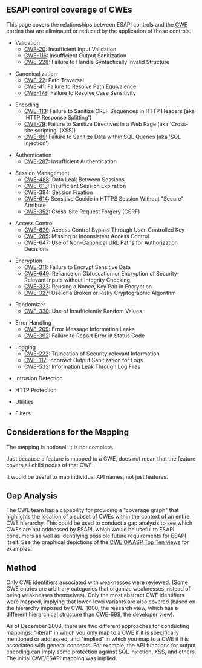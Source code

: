 ## ESAPI control coverage of CWEs

This page covers the relationships between ESAPI controls and the
[CWE](http://cwe.mitre.org/) entries that are eliminated or reduced by
the application of those controls.

  - Validation
      - [CWE-20](http://cwe.mitre.org/data/definitions/20.html):
        Insufficient Input Validation
      - [CWE-116](http://cwe.mitre.org/data/definitions/116.html):
        Insufficient Output Sanitization
      - [CWE-228](http://cwe.mitre.org/data/definitions/228.html):
        Failure to Handle Syntactically Invalid Structure

<!-- end list -->

  - Canonicalization
      - [CWE-22](http://cwe.mitre.org/data/definitions/22.html): Path
        Traversal
      - [CWE-41](http://cwe.mitre.org/data/definitions/41.html): Failure
        to Resolve Path Equivalence
      - [CWE-178](http://cwe.mitre.org/data/definitions/178.html):
        Failure to Resolve Case Sensitivity

<!-- end list -->

  - Encoding
      - [CWE-113](http://cwe.mitre.org/data/definitions/113.html):
        Failure to Sanitize CRLF Sequences in HTTP Headers (aka 'HTTP
        Response Splitting')
      - [CWE-79](http://cwe.mitre.org/data/definitions/79.html): Failure
        to Sanitize Directives in a Web Page (aka 'Cross-site scripting'
        (XSS))
      - [CWE-89](http://cwe.mitre.org/data/definitions/89.html): Failure
        to Sanitize Data within SQL Queries (aka 'SQL Injection')

<!-- end list -->

  - Authentication
      - [CWE-287](http://cwe.mitre.org/data/definitions/287.html):
        Insufficient Authentication

<!-- end list -->

  - Session Management
      - [CWE-488](http://cwe.mitre.org/data/definitions/488.html): Data
        Leak Between Sessions
      - [CWE-613](http://cwe.mitre.org/data/definitions/613.html):
        Insufficient Session Expiration
      - [CWE-384](http://cwe.mitre.org/data/definitions/384.html):
        Session Fixation
      - [CWE-614](http://cwe.mitre.org/data/definitions/614.html):
        Sensitive Cookie in HTTPS Session Without "Secure" Attribute
      - [CWE-352](http://cwe.mitre.org/data/definitions/352.html):
        Cross-Site Request Forgery (CSRF)

<!-- end list -->

  - Access Control
      - [CWE-639](http://cwe.mitre.org/data/definitions/639.html):
        Access Control Bypass Through User-Controlled Key
      - [CWE-285](http://cwe.mitre.org/data/definitions/285.html):
        Missing or Inconsistent Access Control
      - [CWE-647](http://cwe.mitre.org/data/definitions/647.html): Use
        of Non-Canonical URL Paths for Authorization Decisions

<!-- end list -->

  - Encryption
      - [CWE-311](http://cwe.mitre.org/data/definitions/311.html):
        Failure to Encrypt Sensitive Data
      - [CWE-649](http://cwe.mitre.org/data/definitions/649.html):
        Reliance on Obfuscation or Encryption of Security-Relevant
        Inputs without Integrity Checking
      - [CWE-323](http://cwe.mitre.org/data/definitions/323.html):
        Reusing a Nonce, Key Pair in Encryption
      - [CWE-327](http://cwe.mitre.org/data/definitions/327.html): Use
        of a Broken or Risky Cryptographic Algorithm

<!-- end list -->

  - Randomizer
      - [CWE-330](http://cwe.mitre.org/data/definitions/330.html): Use
        of Insufficiently Random Values

<!-- end list -->

  - Error Handling
      - [CWE-209](http://cwe.mitre.org/data/definitions/209.html): Error
        Message Information Leaks
      - [CWE-392](http://cwe.mitre.org/data/definitions/392.html):
        Failure to Report Error in Status Code

<!-- end list -->

  - Logging
      - [CWE-222](http://cwe.mitre.org/data/definitions/222.html):
        Truncation of Security-relevant Information
      - [CWE-117](http://cwe.mitre.org/data/definitions/117.html):
        Incorrect Output Sanitization for Logs
      - [CWE-532](http://cwe.mitre.org/data/definitions/532.html):
        Information Leak Through Log Files

<!-- end list -->

  - Intrusion Detection

<!-- end list -->

  - HTTP Protection

<!-- end list -->

  - Utilities

<!-- end list -->

  - Filters

## Considerations for the Mapping

The mapping is notional; it is not complete.

Just because a feature is mapped to a CWE, does not mean that the
feature covers all child nodes of that CWE.

It would be useful to map individual API names, not just features.

## Gap Analysis

The CWE team has a capability for providing a "coverage graph" that
highlights the location of a subset of CWEs within the context of an
entire CWE hierarchy. This could be used to conduct a gap analysis to
see which CWEs are not addressed by ESAPI, which would be useful to
ESAPI consumers as well as identifying possible future requirements for
ESAPI itself. See the graphical depictions of the [CWE OWASP Top Ten
views](http://cwe.mitre.org/data/pdfs.html) for examples.

## Method

Only CWE identifiers associated with weaknesses were reviewed. (Some CWE
entries are arbitrary categories that organize weaknesses instead of
being weaknesses themselves). Only the most abstract CWE identifiers
were mapped, implying that lower-level variants are also covered (based
on the hierarchy imposed by CWE-1000, the research view, which has a
different hierarchical structure than CWE-699, the developer view).

As of December 2008, there are two different approaches for conducting
mappings: "literal" in which you only map to a CWE if it is specifically
mentioned or addressed, and "implied" in which you map to a CWE if it is
associated with general concepts. For example, the API functions for
output encoding can imply some protection against SQL injection, XSS,
and others. The initial CWE/ESAPI mapping was implied.